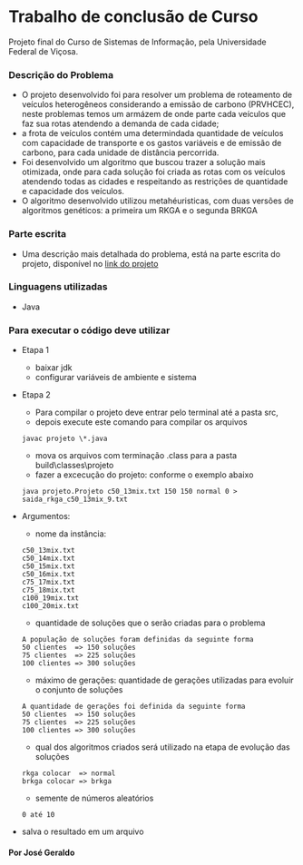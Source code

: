 # Trabalho de conclusão de Curso
Projeto final do Curso de Sistemas de Informação, pela Universidade Federal de Viçosa. 

### Descrição do Problema
* O projeto desenvolvido foi para resolver um problema de roteamento de veículos heterogêneos considerando a emissão de carbono (PRVHCEC), 
neste problemas temos um armázem de onde parte cada veículos que faz sua rotas atendendo a demanda de cada cidade; 
* a frota de veículos contém uma determindada quantidade de veículos com capacidade de transporte e os gastos variáveis e de emissão de carbono,
para cada unidade de distância percorrida. 
* Foi desenvolvido um algoritmo que buscou trazer a solução mais otimizada, onde para cada solução foi criada as rotas com os veículos atendendo 
todas as cidades e respeitando as restrições de quantidade e capacidade dos veículos. 
* O algoritmo desenvolvido utilizou metahéuristicas, com duas versões de algoritmos genéticos: a primeira um RKGA e o segunda BRKGA

### Parte escrita 
* Uma descrição mais detalhada do problema, está na parte escrita do projeto, disponível no [link do projeto](https://drive.google.com/drive/folders/1sZ6ML3JZgilBWcxnGQK43SVNO8FiCI3I?usp=sharing)

### Linguagens utilizadas 
* Java

### Para executar o código deve utilizar 
* Etapa 1
  * baixar jdk
  * configurar variáveis de ambiente e sistema

* Etapa 2
  * Para compilar o projeto deve entrar pelo terminal até a pasta src, 
  * depois execute este comando para compilar os arquivos
  ```
  javac projeto \*.java
  ```
  * mova os arquivos com terminação .class para a pasta build\classes\projeto
  * fazer a excecução do projeto: conforme o exemplo abaixo
  ```
  java projeto.Projeto c50_13mix.txt 150 150 normal 0 > saida_rkga_c50_13mix_9.txt
  ```

* Argumentos:
  * nome da instância:
  ```
  c50_13mix.txt
  c50_14mix.txt
  c50_15mix.txt
  c50_16mix.txt
  c75_17mix.txt
  c75_18mix.txt
  c100_19mix.txt
  c100_20mix.txt
  ```
  * quantidade de soluções que o serão criadas para o problema
  ``` 
  A população de soluções foram definidas da seguinte forma
  50 clientes  => 150 soluções
  75 clientes  => 225 soluções
  100 clientes => 300 soluções
  ```  
  * máximo de gerações: quantidade de gerações utilizadas para evoluir o conjunto de soluções
  ```
  A quantidade de gerações foi definida da seguinte forma
  50 clientes  => 150 soluções
  75 clientes  => 225 soluções
  100 clientes => 300 soluções
  ```
  * qual dos algoritmos criados será utilizado na etapa de evolução das soluções
  ```
  rkga colocar  => normal  
  brkga colocar => brkga  
  ```
  * semente de números aleatórios
  ```
  0 até 10
  ```
* salva o resultado em um arquivo





#### Por José Geraldo
